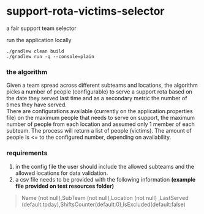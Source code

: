 # support-rota-victims-selector
a fair support team selector

run the application locally

```
./gradlew clean build
./gradlew run -q --console=plain 
```

### the algorithm
Given a team spread across different subteams and locations, the algorithm picks a number of people (configurable) to serve a support rota based on the date they served last time and as a secondary metric the number of times they have served.  
There are configurations available (currently on the application.properties file) on the maximum people that needs to serve on support, the maximum number of people from each location and assumed only 1 member of each subteam. The process will return a list of people (victims). The amount of people is <= to the configured number, depending on availability.

### requirements
1. in the config file the user should include the allowed subteams and the allowed locations for data validation.
2. a csv file needs to be provided with the following information **(example file provided on test resources folder)**

> Name (not null),SubTeam (not null),Location (not null) ,LastServed (default:today),ShiftsCounter(default:0),IsExcluded(default:false)

